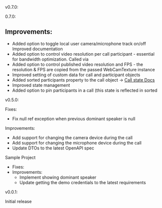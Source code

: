 v0.7.0:

0.7.0:

## Improvements:
- Added option to toggle local user camera/microphone track on/off
Improved documentation
- Added option to control video resolution per call participant - essential for bandwidth optimization. Called via 
- Added option to control published video resolution and FPS - the resolution & FPS are copied from the passed WebCamTexture instance
- Improved setting of custom data for call and participant objects
- Added sorted participants property to the call object -> [Call state Docs](https://getstream.io/video/docs/unity/guides/call-and-participant-state/#properties)
- Improved state management
- Added option to pin participants in a call (this state is reflected in sorted

v0.5.0:

Fixes:
* Fix null ref exception when previous dominant speaker is null

Improvements:
* Add support for changing the camera device during the call
* Add support for changing the microphone device during the call
* Update DTOs to the latest OpenAPI spec

Sample Project
* Fixes:
* Improvements:
	* Implement showing dominant speaker
	* Update getting the demo credentials to the latest requirements

v0.0.1:

Initial release
